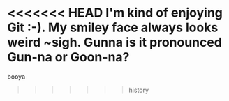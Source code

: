 <<<<<<< HEAD
I'm kind of enjoying Git :-).
My smiley face always looks weird ~sigh.
Gunna is it pronounced Gun-na or Goon-na?
=======
booya
>>>>>>> history

